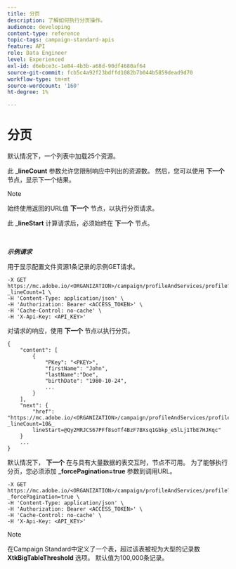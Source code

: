 ```yaml
---
title: 分页
description: 了解如何执行分页操作。
audience: developing
content-type: reference
topic-tags: campaign-standard-apis
feature: API
role: Data Engineer
level: Experienced
exl-id: d6ebce3c-1e84-4b3b-a68d-90df4680af64
source-git-commit: fcb5c4a92f23bdffd1082b7b044b5859dead9d70
workflow-type: tm+mt
source-wordcount: '160'
ht-degree: 1%

---
```


# 分页

默认情况下，一个列表中加载25个资源。

此 **_lineCount** 参数允许您限制响应中列出的资源数。  然后，您可以使用 **下一个** 节点，显示下一个结果。

>[!NOTE]
>
>始终使用返回的URL值 **下一个** 节点，以执行分页请求。
>
>此 **_lineStart** 计算请求后，必须始终在 **下一个** 节点。

<br/>

***示例请求***

用于显示配置文件资源1条记录的示例GET请求。

```
-X GET https://mc.adobe.io/<ORGANIZATION>/campaign/profileAndServices/profile?_lineCount=1 \
-H 'Content-Type: application/json' \
-H 'Authorization: Bearer <ACCESS_TOKEN>' \
-H 'Cache-Control: no-cache' \
-H 'X-Api-Key: <API_KEY>'
```

对请求的响应，使用 **下一个** 节点以执行分页。

```
{
    "content": [
        {
            "PKey": "<PKEY>",
            "firstName": "John",
            "lastName":"Doe",
            "birthDate": "1980-10-24",
            ...
        }
    ],
    "next": {
        "href": "https://mc.adobe.io/<ORGANIZATION>/campaign/profileAndServices/profile/email?_lineCount=10&_
        lineStart=@Qy2MRJCS67PFf8soTf4BzF7BXsq1Gbkp_e5lLj1TbE7HJKqc"
    }
    ...
}
```

默认情况下， **下一个** 在与具有大量数据的表交互时，节点不可用。 为了能够执行分页，您必须添加 **_forcePagination=true** 参数到调用URL。

```
-X GET https://mc.adobe.io/<ORGANIZATION>/campaign/profileAndServices/profile?_forcePagination=true \
-H 'Content-Type: application/json' \
-H 'Authorization: Bearer <ACCESS_TOKEN>' \
-H 'Cache-Control: no-cache' \
-H 'X-Api-Key: <API_KEY>'
```

>[!NOTE]
>
>在Campaign Standard中定义了一个表，超过该表被视为大型的记录数 **XtkBigTableThreshold** 选项。 默认值为100,000条记录。

